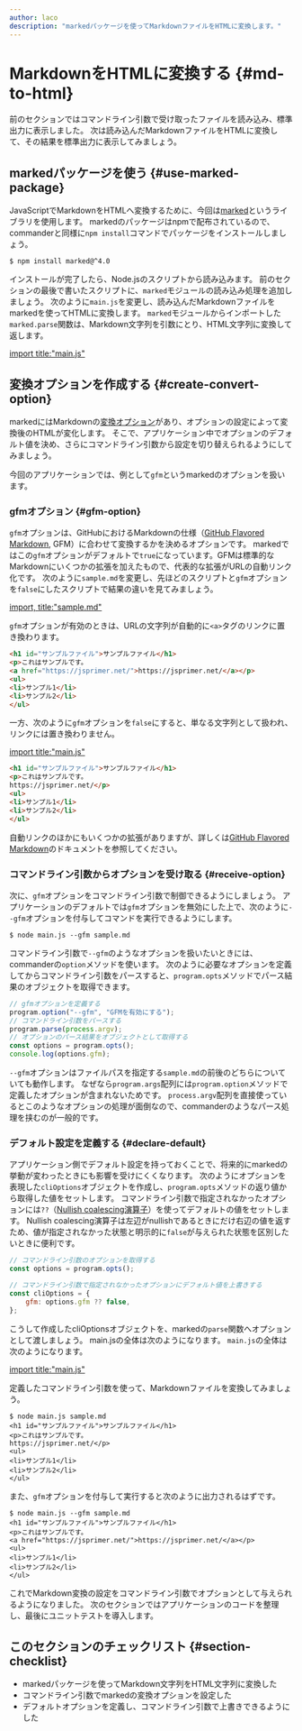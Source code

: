 ```yaml
---
author: laco
description: "markedパッケージを使ってMarkdownファイルをHTMLに変換します。"
---
```


# MarkdownをHTMLに変換する {#md-to-html}

前のセクションではコマンドライン引数で受け取ったファイルを読み込み、標準出力に表示しました。
次は読み込んだMarkdownファイルをHTMLに変換して、その結果を標準出力に表示してみましょう。

## markedパッケージを使う {#use-marked-package}

JavaScriptでMarkdownをHTMLへ変換するために、今回は[marked][]というライブラリを使用します。
markedのパッケージはnpmで配布されているので、commanderと同様に`npm install`コマンドでパッケージをインストールしましょう。

```shell
$ npm install marked@^4.0
```

インストールが完了したら、Node.jsのスクリプトから読み込みます。
前のセクションの最後で書いたスクリプトに、`marked`モジュールの読み込み処理を追加しましょう。
次のように`main.js`を変更し、読み込んだMarkdownファイルをmarkedを使ってHTMLに変換します。
`marked`モジュールからインポートした`marked.parse`関数は、Markdown文字列を引数にとり、HTML文字列に変換して返します。

[import title:"main.js"](src/main-1.js)

## 変換オプションを作成する {#create-convert-option}

markedにはMarkdownの[変換オプション][]があり、オプションの設定によって変換後のHTMLが変化します。
そこで、アプリケーション中でオプションのデフォルト値を決め、さらにコマンドライン引数から設定を切り替えられるようにしてみましょう。

今回のアプリケーションでは、例として`gfm`というmarkedのオプションを扱います。

### gfmオプション {#gfm-option}

`gfm`オプションは、GitHubにおけるMarkdownの仕様（[GitHub Flavored Markdown][], GFM）に合わせて変換するかを決めるオプションです。
markedではこの`gfm`オプションがデフォルトで`true`になっています。GFMは標準的なMarkdownにいくつかの拡張を加えたもので、代表的な拡張がURLの自動リンク化です。
次のように`sample.md`を変更し、先ほどのスクリプトと`gfm`オプションを`false`にしたスクリプトで結果の違いを見てみましょう。

[import, title:"sample.md"](src/sample.md)

`gfm`オプションが有効のときは、URLの文字列が自動的に`<a>`タグのリンクに置き換わります。

```html
<h1 id="サンプルファイル">サンプルファイル</h1>
<p>これはサンプルです。
<a href="https://jsprimer.net/">https://jsprimer.net/</a></p>
<ul>
<li>サンプル1</li>
<li>サンプル2</li>
</ul>
```

一方、次のように`gfm`オプションを`false`にすると、単なる文字列として扱われ、リンクには置き換わりません。

[import title:"main.js"](src/main-2.js)

```html
<h1 id="サンプルファイル">サンプルファイル</h1>
<p>これはサンプルです。
https://jsprimer.net/</p>
<ul>
<li>サンプル1</li>
<li>サンプル2</li>
</ul>
```

自動リンクのほかにもいくつかの拡張がありますが、詳しくは[GitHub Flavored Markdown][]のドキュメントを参照してください。

### コマンドライン引数からオプションを受け取る {#receive-option}

次に、`gfm`オプションをコマンドライン引数で制御できるようにしましょう。
アプリケーションのデフォルトでは`gfm`オプションを無効にした上で、次のように`--gfm`オプションを付与してコマンドを実行できるようにします。

```shell
$ node main.js --gfm sample.md
```

コマンドライン引数で`--gfm`のようなオプションを扱いたいときには、commanderの`option`メソッドを使います。
次のように必要なオプションを定義してからコマンドライン引数をパースすると、`program.opts`メソッドでパース結果のオブジェクトを取得できます。

<!-- 差分コードなので -->
<!-- doctest:disable -->
```js
// gfmオプションを定義する
program.option("--gfm", "GFMを有効にする");
// コマンドライン引数をパースする
program.parse(process.argv);
// オプションのパース結果をオブジェクトとして取得する
const options = program.opts();
console.log(options.gfm);
```

`--gfm`オプションはファイルパスを指定する`sample.md`の前後のどちらについていても動作します。
なぜなら`program.args`配列には`program.option`メソッドで定義したオプションが含まれないためです。
`process.argv`配列を直接使っているとこのようなオプションの処理が面倒なので、commanderのようなパース処理を挟むのが一般的です。

### デフォルト設定を定義する {#declare-default}

アプリケーション側でデフォルト設定を持っておくことで、将来的にmarkedの挙動が変わったときにも影響を受けにくくなります。
次のようにオプションを表現した`cliOptions`オブジェクトを作成し、`program.opts`メソッドの返り値から取得した値をセットします。
コマンドライン引数で指定されなかったオプションには`??`（[Nullish coalescing演算子][]）を使ってデフォルトの値をセットします。
Nullish coalescing演算子は左辺がnullishであるときにだけ右辺の値を返すため、値が指定されなかった状態と明示的に`false`が与えられた状態を区別したいときに便利です。

<!-- 差分コードなので -->
<!-- doctest:disable -->
```js
// コマンドライン引数のオプションを取得する
const options = program.opts();

// コマンドライン引数で指定されなかったオプションにデフォルト値を上書きする
const cliOptions = {
    gfm: options.gfm ?? false,
};
```

こうして作成したcliOptionsオブジェクトを、markedの`parse`関数へオプションとして渡しましょう。 main.jsの全体は次のようになります。
`main.js`の全体は次のようになります。

[import title:"main.js"](src/main-3.js)

定義したコマンドライン引数を使って、Markdownファイルを変換してみましょう。

```shell
$ node main.js sample.md
<h1 id="サンプルファイル">サンプルファイル</h1>
<p>これはサンプルです。
https://jsprimer.net/</p>
<ul>
<li>サンプル1</li>
<li>サンプル2</li>
</ul>
```

また、`gfm`オプションを付与して実行すると次のように出力されるはずです。

```shell
$ node main.js --gfm sample.md
<h1 id="サンプルファイル">サンプルファイル</h1>
<p>これはサンプルです。
<a href="https://jsprimer.net/">https://jsprimer.net/</a></p>
<ul>
<li>サンプル1</li>
<li>サンプル2</li>
</ul>
```

これでMarkdown変換の設定をコマンドライン引数でオプションとして与えられるようになりました。
次のセクションではアプリケーションのコードを整理し、最後にユニットテストを導入します。

## このセクションのチェックリスト {#section-checklist}

- markedパッケージを使ってMarkdown文字列をHTML文字列に変換した
- コマンドライン引数でmarkedの変換オプションを設定した
- デフォルトオプションを定義し、コマンドライン引数で上書きできるようにした

[marked]: https://github.com/chjj/marked
[変換オプション]: https://marked.js.org/#/USING_ADVANCED.md#options
[GitHub Flavored Markdown]: https://github.github.com/gfm/
[Nullish coalescing演算子]: ../../../basic/operator/README.md#nullish-coalescing-operator
[オブジェクト]: ../../../basic/object/README.md
